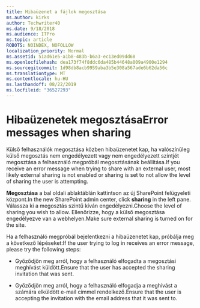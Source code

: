 ```yaml
---
title: Hibaüzenet a fájlok megosztása
ms.author: kirks
author: Techwriter40
ms.date: 9/18/2018
ms.audience: ITPro
ms.topic: article
ROBOTS: NOINDEX, NOFOLLOW
localization_priority: Normal
ms.assetid: 51ad61e5-a1b8-483b-b6a3-ec13ed09dd68
ms.openlocfilehash: dea173f74f8ddc6da485b44648a009a4900e1294
ms.sourcegitcommit: 1d98db8acb9959aba3b5e308a567ade6b62da56c
ms.translationtype: MT
ms.contentlocale: hu-HU
ms.lasthandoff: 08/22/2019
ms.locfileid: "36527293"
---
```

# <a name="error-messages-when-sharing"></a><span data-ttu-id="4fd60-102">Hibaüzenetek megosztása</span><span class="sxs-lookup"><span data-stu-id="4fd60-102">Error messages when sharing</span></span>

<span data-ttu-id="4fd60-103">Külső felhasználók megosztása közben hibaüzenetet kap, ha valószínűleg külső megosztás nem engedélyezett vagy nem engedélyezett szintjét megosztása a felhasználó megpróbál megosztásának beállítása.</span><span class="sxs-lookup"><span data-stu-id="4fd60-103">If you receive an error message when trying to share with an external user, most likely external sharing is not enabled or sharing is set to not allow the level of sharing the user is attempting.</span></span>
  
<span data-ttu-id="4fd60-104">**Megosztása** a bal oldali ablaktáblán kattintson az új SharePoint felügyeleti központ.</span><span class="sxs-lookup"><span data-stu-id="4fd60-104">In the  new SharePoint admin center, click **sharing** in the left pane.</span></span> <span data-ttu-id="4fd60-105">Válassza ki a megosztás szintű kíván engedélyezni.</span><span class="sxs-lookup"><span data-stu-id="4fd60-105">Choose the level of sharing you wish to allow.</span></span> <span data-ttu-id="4fd60-106">Ellenőrizze, hogy a külső megosztása engedélyezve van a webhelyen.</span><span class="sxs-lookup"><span data-stu-id="4fd60-106">Make sure external sharing is turned on for the site.</span></span> 
  
<span data-ttu-id="4fd60-107">Ha a felhasználó megpróbál bejelentkezni a hibaüzenetet kap, próbálja meg a következő lépéseket:</span><span class="sxs-lookup"><span data-stu-id="4fd60-107">If the user trying to log in receives an error message, please try the following steps:</span></span>
  
- <span data-ttu-id="4fd60-108">Győződjön meg arról, hogy a felhasználó elfogadta a megosztási meghívást küldött.</span><span class="sxs-lookup"><span data-stu-id="4fd60-108">Ensure that the user has accepted the sharing invitation that was sent.</span></span>
    
- <span data-ttu-id="4fd60-109">Győződjön meg arról, hogy a felhasználó elfogadja a meghívást a számára elküldött e-mail címmel rendelkező.</span><span class="sxs-lookup"><span data-stu-id="4fd60-109">Ensure that the user is accepting the invitation with the email address that it was sent to.</span></span>
    

